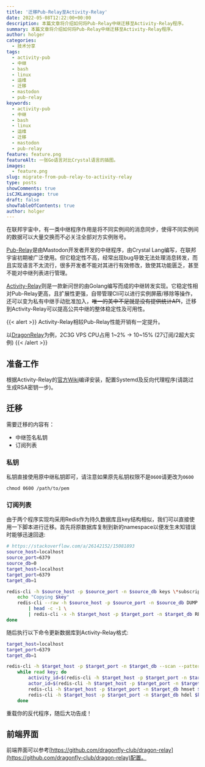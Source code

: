 ```yaml
---
title: '迁移Pub-Relay至Activity-Relay'
date: 2022-05-08T12:22:00+00:00
description: 本篇文章将介绍如何将Pub-Relay中继迁移至Activity-Relay程序。
summary: 本篇文章将介绍如何将Pub-Relay中继迁移至Activity-Relay程序。
author: holger
categories:
  - 技术分享
tags:
  - activity-pub
  - 中继
  - bash
  - linux
  - 运维
  - 迁移
  - mastodon
  - pub-relay
keywords:
  - activity-pub
  - 中继
  - bash
  - linux
  - 运维
  - 迁移
  - mastodon
  - pub-relay
feature: feature.png
featureAlt: 一张Go语言对比Crystal语言的插图。
images:
  - feature.png
slug: migrate-from-pub-relay-to-activity-relay
type: posts
showComments: true
isCJKLanguage: true
draft: false
showTableOfContents: true
author: holger
---
```


在联邦宇宙中，有一类中继程序作用是将不同实例间的消息同步，使得不同实例间的数据可以大量交换而不必关注全部对方实例账号。

[Pub-Relay](https://github.com/noellabo/pub-relay/)是由Mastodon开发者开发的中继程序，由Crystal Lang编写，在联邦宇宙初期被广泛使用。但它稳定性不高，经常出现bug导致无法处理消息转发，而且实现语言不太流行，很多开发者不能对其进行有效修改，致使其功能匮乏，甚至不能对中继列表进行管理。

[Activity-Relay](https://github.com/yukimochi/Activity-Relay)则是一款新问世的由Golang编写而成的中继转发实现。它稳定性相对Pub-Relay更高，且扩展性更强，自带管理Cli可以进行实例屏蔽/移除等操作，还可以变为私有中继手动批准加入，~~唯一的美中不足就是没有提供统计API~~，迁移到Activity-Relay可以提高公共中继的整体稳定性及可用性。

{{< alert >}}
Activity-Relay相较Pub-Relay性能开销有一定提升。

以[DragonRelay](https://relay.dragon-fly.club)为例，2C3G VPS CPU占用 1~2% → 10~15% (27订阅/2超大实例)
{{< /alert >}}

## 准备工作 

根据Activity-Relay的[官方Wiki](https://github.com/yukimochi/Activity-Relay/wiki/01.-Install)编译安装，配置Systemd及反向代理程序(请跳过生成RSA密钥一步)。

## 迁移 

需要迁移的内容有：

  * 中继签名私钥
  * 订阅列表

### 私钥 

私钥直接使用原中继私钥即可，请注意如果原先私钥权限不是`0600`请更改为`0600` 

`chmod 0600 /path/to/pem`

### 订阅列表 

由于两个程序实现均采用Redis作为持久数据库且key结构相似，我们可以直接使用一下脚本进行迁移。首先将原数据库复制到新的namespace以便发生未知错误时能够迅速回退:

```bash
# https://stackoverflow.com/a/26142152/15081893
source_host=localhost
source_port=6379
source_db=0
target_host=localhost
target_port=6379
target_db=1

redis-cli -h $source_host -p $source_port -n $source_db keys \*subscription\* | while read key; do # copy only subscription related keys
    echo "Copying $key"
    redis-cli --raw -h $source_host -p $source_port -n $source_db DUMP "$key" \
        | head -c -1 \
        | redis-cli -x -h $target_host -p $target_port -n $target_db RESTORE "$key" 0
done
```

随后执行以下命令更新数据库到Activity-Relay格式:

```bash
target_host=localhost
target_port=6379
target_db=1

redis-cli -h $target_host -p $target_port -n $target_db --scan --pattern relay:subscription:* | \
    while read key; do
        activity_id=$(redis-cli -h $target_host -p $target_port -n $target_db hget $key follow_id)
        actor_id=$(redis-cli -h $target_host -p $target_port -n $target_db hget $key follow_actor_id)
        redis-cli -h $target_host -p $target_port -n $target_db hmset $key activity_id $activity_id actor_id $actor_id
        redis-cli -h $target_host -p $target_port -n $target_db hdel $key follow_id follow_actor_id state
    done
```

重载你的反代程序，随后大功告成！

## 前端界面 

前端界面可以参考[https://github.com/dragonfly-club/dragon-relay](https://github.com/dragonfly-club/dragon-relay)配置。

